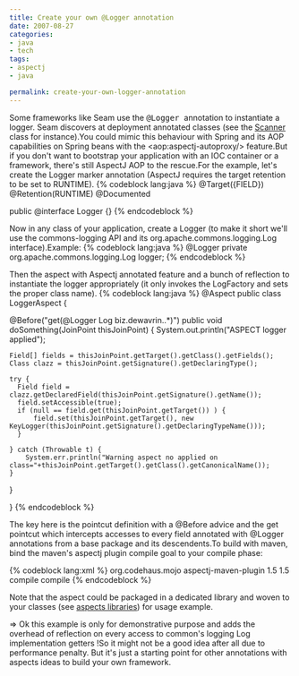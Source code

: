 ```yaml
--- 
title: Create your own @Logger annotation
date: 2007-08-27
categories: 
- java
- tech
tags:
- aspectj
- java

permalink: create-your-own-logger-annotation
---
```

Some frameworks like Seam use the <span class="term"><tt class="literal">@Logger </tt></span>annotation to instantiate a logger. Seam discovers at deployment annotated classes  (see the [Scanner](http://viewvc.jboss.org/cgi-bin/viewvc.cgi/jboss/jboss-seam/src/main/org/jboss/seam/deployment/Scanner.java?revision=1.29&view=markup) class for instance).You could mimic this behaviour with Spring and its AOP capabilities on Spring beans with the &lt;aop:aspectj-autoproxy/&gt; feature.But if you don't want to bootstrap your application with an IOC  container or a framework, there's still AspectJ AOP to the rescue.For the example, let's create the Logger marker annotation (AspectJ requires the target retention to be set to RUNTIME).
{% codeblock lang:java %}
@Target({FIELD})
@Retention(RUNTIME)
@Documented

public @interface Logger {}
{% endcodeblock %}

Now in any class of your application, create a Logger (to make it short we'll use the commons-logging API and its org.apache.commons.logging.Log interface).Example:
{% codeblock lang:java %}
@Logger private org.apache.commons.logging.Log logger;
{% endcodeblock %}

Then the aspect with Aspectj annotated feature and a bunch of reflection to instantiate the logger appropriately (it only invokes the LogFactory and sets the proper class name).
{% codeblock lang:java %}
@Aspect
public class LoggerAspect {
 
  @Before("get(@Logger Log biz.dewavrin..*)")
  public void doSomething(JoinPoint thisJoinPoint) {
    System.out.println("ASPECT logger applied");
 
    Field[] fields = thisJoinPoint.getTarget().getClass().getFields();
    Class clazz = thisJoinPoint.getSignature().getDeclaringType();
 
    try {
      Field field = clazz.getDeclaredField(thisJoinPoint.getSignature().getName());
      field.setAccessible(true);
      if (null == field.get(thisJoinPoint.getTarget()) ) {
          field.set(thisJoinPoint.getTarget(), new KeyLogger(thisJoinPoint.getSignature().getDeclaringTypeName()));
      }
 
    } catch (Throwable t) {
        System.err.println("Warning aspect no applied on class="+thisJoinPoint.getTarget().getClass().getCanonicalName());
    }
  }
 
}
{% endcodeblock %}

The key here is the pointcut definition with a @Before advice and the get pointcut which intercepts accesses to every field annotated with @Logger annotations from a base package and its descendents.To build with maven, bind the maven's aspectj plugin compile goal to your compile phase:

{% codeblock lang:xml %}
<plugin>
  <groupId>org.codehaus.mojo</groupId>
  <artifactId>aspectj-maven-plugin</artifactId>
  <configuration>
    <source>1.5</source>
    <target>1.5</target>
  </configuration>
  <executions>
    <execution>
       <phase>compile</phase>
      <goals>
        <goal>compile</goal>
      </goals>
    </execution>
  </executions>
</plugin>
{% endcodeblock %}

Note that the aspect could be packaged in a dedicated library and woven to your classes (see [aspects libraries](http://mojo.codehaus.org/aspectj-maven-plugin/libraryJars.html)) for usage example.

<p>=> Ok this example is only for demonstrative purpose and adds the overhead of reflection on every access to common's logging Log implementation getters !So it might not be a good idea after all due to performance penalty. But it's just a starting point for other annotations with aspects ideas to build your own framework.</p>
